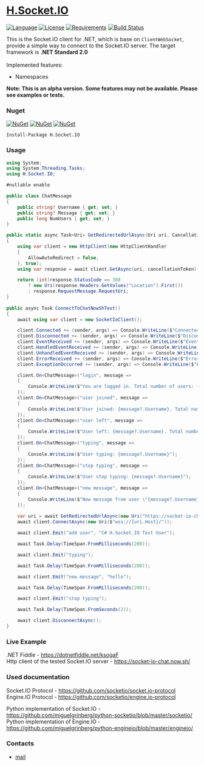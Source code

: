 # [H.Socket.IO](https://github.com/HavenDV/H.Socket.IO/) 

[![Language](https://img.shields.io/badge/language-C%23-blue.svg?style=flat-square)](https://github.com/HavenDV/H.Socket.IO/search?l=C%23&o=desc&s=&type=Code) 
[![License](https://img.shields.io/github/license/HavenDV/H.Socket.IO.svg?label=License&maxAge=86400)](LICENSE.md) 
[![Requirements](https://img.shields.io/badge/Requirements-.NET%20Standard%202.0-blue.svg)](https://github.com/dotnet/standard/blob/master/docs/versions/netstandard2.0.md)
[![Build Status](https://github.com/HavenDV/H.Socket.IO/workflows/.NET%20Core/badge.svg?branch=master)](https://github.com/HavenDV/H.Socket.IO/actions?query=workflow%3A%22.NET+Core%22)

This is the Socket.IO client for .NET, which is base on `ClientWebSocket`, provide a simple way to connect to the Socket.IO server. The target framework is **.NET Standard 2.0** <br/>
<br/>
Implemented features:
- Namespaces

**Note: This is an alpha version. Some features may not be available. Please see examples or tests.**

### Nuget

[![NuGet](https://img.shields.io/nuget/dt/H.Socket.IO.svg?style=flat-square&label=H.Socket.IO)](https://www.nuget.org/packages/H.Socket.IO/)
[![NuGet](https://img.shields.io/nuget/dt/H.Engine.IO.svg?style=flat-square&label=H.Engine.IO)](https://www.nuget.org/packages/H.Engine.IO/)
[![NuGet](https://img.shields.io/nuget/dt/H.WebSockets.svg?style=flat-square&label=H.WebSockets)](https://www.nuget.org/packages/H.WebSockets/)

```
Install-Package H.Socket.IO
```

### Usage

```cs
using System;
using System.Threading.Tasks;
using H.Socket.IO;

#nullable enable

public class ChatMessage
{
    public string? Username { get; set; }
    public string? Message { get; set; }
    public long NumUsers { get; set; }
}

public static async Task<Uri> GetRedirectedUrlAsync(Uri uri, CancellationToken cancellationToken = default)
{
    using var client = new HttpClient(new HttpClientHandler
    {
        AllowAutoRedirect = false,
    }, true);
    using var response = await client.GetAsync(uri, cancellationToken);

    return (int)response.StatusCode == 308
        ? new Uri(response.Headers.GetValues("Location").First())
        : response.RequestMessage.RequestUri;
}
	
public async Task ConnectToChatNowShTest()
{
    await using var client = new SocketIoClient();

    client.Connected += (sender, args) => Console.WriteLine($"Connected: {args.Namespace}");
    client.Disconnected += (sender, args) => Console.WriteLine($"Disconnected. Reason: {args.Reason}, Status: {args.Status:G}");
    client.EventReceived += (sender, args) => Console.WriteLine($"EventReceived: Namespace: {args.Namespace}, Value: {args.Value}, IsHandled: {args.IsHandled}");
    client.HandledEventReceived += (sender, args) => Console.WriteLine($"HandledEventReceived: Namespace: {args.Namespace}, Value: {args.Value}");
    client.UnhandledEventReceived += (sender, args) => Console.WriteLine($"UnhandledEventReceived: Namespace: {args.Namespace}, Value: {args.Value}");
    client.ErrorReceived += (sender, args) => Console.WriteLine($"ErrorReceived: Namespace: {args.Namespace}, Value: {args.Value}");
    client.ExceptionOccurred += (sender, args) => Console.WriteLine($"ExceptionOccurred: {args.Value}");

    client.On<ChatMessage>("login", message =>
    {
        Console.WriteLine($"You are logged in. Total number of users: {message?.NumUsers}");
    });
    client.On<ChatMessage>("user joined", message =>
    {
        Console.WriteLine($"User joined: {message?.Username}. Total number of users: {message?.NumUsers}");
    });
    client.On<ChatMessage>("user left", message =>
    {
        Console.WriteLine($"User left: {message?.Username}. Total number of users: {message?.NumUsers}");
    });
    client.On<ChatMessage>("typing", message =>
    {
        Console.WriteLine($"User typing: {message?.Username}");
    });
    client.On<ChatMessage>("stop typing", message =>
    {
        Console.WriteLine($"User stop typing: {message?.Username}");
    });
    client.On<ChatMessage>("new message", message =>
    {
        Console.WriteLine($"New message from user \"{message?.Username}\": {message?.Message}");
    });
	
    var uri = await GetRedirectedUrlAsync(new Uri("https://socket-io-chat.now.sh/"));
    await client.ConnectAsync(new Uri($"wss://{uri.Host}/"));

    await client.Emit("add user", "C# H.Socket.IO Test User");

    await Task.Delay(TimeSpan.FromMilliseconds(200));

    await client.Emit("typing");

    await Task.Delay(TimeSpan.FromMilliseconds(200));

    await client.Emit("new message", "hello");

    await Task.Delay(TimeSpan.FromMilliseconds(200));

    await client.Emit("stop typing");

    await Task.Delay(TimeSpan.FromSeconds(2));

    await client.DisconnectAsync();
}
```

### Live Example

.NET Fiddle - https://dotnetfiddle.net/ksogaF <br/>
Http client of the tested Socket.IO server - https://socket-io-chat.now.sh/

### Used documentation

Socket.IO Protocol - https://github.com/socketio/socket.io-protocol <br/>
Engine.IO Protocol - https://github.com/socketio/engine.io-protocol <br/>

Python implementation of Socket.IO - https://github.com/miguelgrinberg/python-socketio/blob/master/socketio/ <br/>
Python implementation of Engine.IO - https://github.com/miguelgrinberg/python-engineio/blob/master/engineio/ <br/>

### Contacts
* [mail](mailto:havendv@gmail.com)
